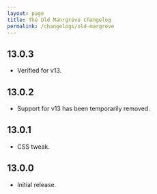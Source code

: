 ```yaml
---
layout: page
title: The Old Manrgreve Changelog
permalink: /changelogs/old-margreve
---
```


## 13.0.3
- Verified for v13.

## 13.0.2
- Support for v13 has been temporarily removed.

## 13.0.1
- CSS tweak.

## 13.0.0
- Initial release.

